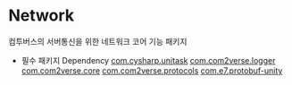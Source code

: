 # Network
컴투버스의 서버통신을 위한 네트워크 코어 기능 패키지

- 필수 패키지 Dependency
[com.cysharp.unitask](https://github.com/Cysharp/UniTask.git?path=src/UniTask/Assets/Plugins/UniTask/#2.3.3)
[com.com2verse.logger](https://meta-bitbucket.com2us.com/scm/c2verse/com.com2verse.logger.git?path=Assets/Deploy/#1.0.0)
[com.com2verse.core](https://meta-bitbucket.com2us.com/scm/c2verse/com.com2verse.core.git?path=Assets/Deploy/#1.0.0)
[com.com2verse.protocols](https://meta-bitbucket.com2us.com/scm/c2verse/c2vprotocol.git?path=Runtime#dev)
[com.e7.protobuf-unity](https://github.com/5argon/protobuf-unity.git)
